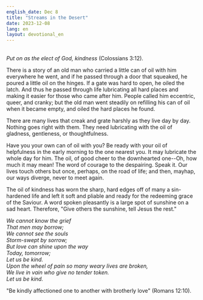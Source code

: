 ```yaml
---
english_date: Dec 8
title: "Streams in the Desert"
date: 2023-12-08
lang: en
layout: devotional_en
---
```





<p><br/> <em>Put on as the elect of God, kindness</em> (Colossians 3:12).

</p>

<p>There is a story of an old man who carried a little can of oil with him everywhere he went, and if he passed through a door that squeaked, he poured a little oil on the hinges. If a gate was hard to open, he oiled the latch. And thus he passed through life lubricating all hard places and making it easier for those who came after him. People called him eccentric, queer, and cranky; but the old man went steadily on refilling his can of oil when it became empty, and oiled the hard places he found.

</p>

<p>There are many lives that creak and grate harshly as they live day by day. Nothing goes right with them. They need lubricating with the oil of gladness, gentleness, or thoughtfulness.

</p>

<p>Have you your own can of oil with you? Be ready with your oil of helpfulness in the early morning to the one nearest you. It may lubricate the whole day for him. The oil, of good cheer to the downhearted one--Oh, how much it may mean! The word of courage to the despairing. Speak it. Our lives touch others but once, perhaps, on the road of life; and then, mayhap, our ways diverge, never to meet again.

</p>

<p>The oil of kindness has worn the sharp, hard edges off of many a sin-hardened life and left it soft and pliable and ready for the redeeming grace of the Saviour. A word spoken pleasantly is a large spot of sunshine on a sad heart. Therefore, "Give others the sunshine, tell Jesus the rest."

</p>

<p><em>We cannot know the grief<br/> That men may borrow;<br/> We cannot see the souls<br/> Storm-swept by sorrow;<br/> But love can shine upon the way<br/> Today, tomorrow;<br/> Let us be kind.<br/> Upon the wheel of pain so many weary lives are broken,<br/> We live in vain who give no tender token.<br/> Let us be kind.</em>

</p>

<p>"Be kindly affectioned one to another with brotherly love" (Romans 12:10).

</p>

<p></p>